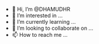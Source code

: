 - 👋 Hi, I’m @DHAMUDHR
- 👀 I’m interested in ...
- 🌱 I’m currently learning ...
- 💞️ I’m looking to collaborate on ...
- 📫 How to reach me ...

<!---
DHAMUDHR/DHAMUDHR is a ✨ special ✨ repository because its `README.md` (this file) appears on your GitHub profile.
You can click the Preview link to take a look at your changes.
--->
